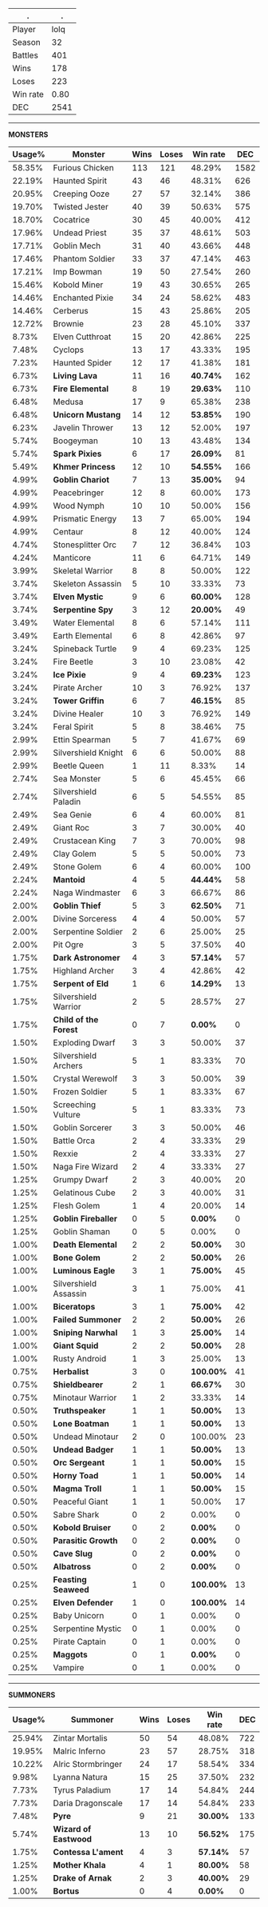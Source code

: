 .|.
|-|-
Player|lolq
Season|32
Battles|401
Wins|178
Loses|223
Win rate|0.80
DEC|2541

---
**MONSTERS**

Usage%|Monster|Wins|Loses|Win rate|DEC|
-|-|-|-|-|-|
58.35%|Furious Chicken|113|121|48.29%|1582|
22.19%|Haunted Spirit|43|46|48.31%|626|
20.95%|Creeping Ooze|27|57|32.14%|386|
19.70%|Twisted Jester|40|39|50.63%|575|
18.70%|Cocatrice|30|45|40.00%|412|
17.96%|Undead Priest|35|37|48.61%|503|
17.71%|Goblin Mech|31|40|43.66%|448|
17.46%|Phantom Soldier|33|37|47.14%|463|
17.21%|Imp Bowman|19|50|27.54%|260|
15.46%|Kobold Miner|19|43|30.65%|265|
14.46%|Enchanted Pixie|34|24|58.62%|483|
14.46%|Cerberus|15|43|25.86%|205|
12.72%|Brownie|23|28|45.10%|337|
8.73%|Elven Cutthroat|15|20|42.86%|225|
7.48%|Cyclops|13|17|43.33%|195|
7.23%|Haunted Spider|12|17|41.38%|181|
6.73%|**Living Lava**|11|16|**40.74%**|162|
6.73%|**Fire Elemental**|8|19|**29.63%**|110|
6.48%|Medusa|17|9|65.38%|238|
6.48%|**Unicorn Mustang**|14|12|**53.85%**|190|
6.23%|Javelin Thrower|13|12|52.00%|197|
5.74%|Boogeyman|10|13|43.48%|134|
5.74%|**Spark Pixies**|6|17|**26.09%**|81|
5.49%|**Khmer Princess**|12|10|**54.55%**|166|
4.99%|**Goblin Chariot**|7|13|**35.00%**|94|
4.99%|Peacebringer|12|8|60.00%|173|
4.99%|Wood Nymph|10|10|50.00%|156|
4.99%|Prismatic Energy|13|7|65.00%|194|
4.99%|Centaur|8|12|40.00%|124|
4.74%|Stonesplitter Orc|7|12|36.84%|103|
4.24%|Manticore|11|6|64.71%|149|
3.99%|Skeletal Warrior|8|8|50.00%|122|
3.74%|Skeleton Assassin|5|10|33.33%|73|
3.74%|**Elven Mystic**|9|6|**60.00%**|128|
3.74%|**Serpentine Spy**|3|12|**20.00%**|49|
3.49%|Water Elemental|8|6|57.14%|111|
3.49%|Earth Elemental|6|8|42.86%|97|
3.24%|Spineback Turtle|9|4|69.23%|125|
3.24%|Fire Beetle|3|10|23.08%|42|
3.24%|**Ice Pixie**|9|4|**69.23%**|123|
3.24%|Pirate Archer|10|3|76.92%|137|
3.24%|**Tower Griffin**|6|7|**46.15%**|85|
3.24%|Divine Healer|10|3|76.92%|149|
3.24%|Feral Spirit|5|8|38.46%|75|
2.99%|Ettin Spearman|5|7|41.67%|69|
2.99%|Silvershield Knight|6|6|50.00%|88|
2.99%|Beetle Queen|1|11|8.33%|14|
2.74%|Sea Monster|5|6|45.45%|66|
2.74%|Silvershield Paladin|6|5|54.55%|85|
2.49%|Sea Genie|6|4|60.00%|81|
2.49%|Giant Roc|3|7|30.00%|40|
2.49%|Crustacean King|7|3|70.00%|98|
2.49%|Clay Golem|5|5|50.00%|73|
2.49%|Stone Golem|6|4|60.00%|100|
2.24%|**Mantoid**|4|5|**44.44%**|58|
2.24%|Naga Windmaster|6|3|66.67%|86|
2.00%|**Goblin Thief**|5|3|**62.50%**|71|
2.00%|Divine Sorceress|4|4|50.00%|57|
2.00%|Serpentine Soldier|2|6|25.00%|25|
2.00%|Pit Ogre|3|5|37.50%|40|
1.75%|**Dark Astronomer**|4|3|**57.14%**|57|
1.75%|Highland Archer|3|4|42.86%|42|
1.75%|**Serpent of Eld**|1|6|**14.29%**|13|
1.75%|Silvershield Warrior|2|5|28.57%|27|
1.75%|**Child of the Forest**|0|7|**0.00%**|0|
1.50%|Exploding Dwarf|3|3|50.00%|37|
1.50%|Silvershield Archers|5|1|83.33%|70|
1.50%|Crystal Werewolf|3|3|50.00%|39|
1.50%|Frozen Soldier|5|1|83.33%|67|
1.50%|Screeching Vulture|5|1|83.33%|73|
1.50%|Goblin Sorcerer|3|3|50.00%|46|
1.50%|Battle Orca|2|4|33.33%|29|
1.50%|Rexxie|2|4|33.33%|27|
1.50%|Naga Fire Wizard|2|4|33.33%|27|
1.25%|Grumpy Dwarf|2|3|40.00%|20|
1.25%|Gelatinous Cube|2|3|40.00%|31|
1.25%|Flesh Golem|1|4|20.00%|14|
1.25%|**Goblin Fireballer**|0|5|**0.00%**|0|
1.25%|Goblin Shaman|0|5|0.00%|0|
1.00%|**Death Elemental**|2|2|**50.00%**|30|
1.00%|**Bone Golem**|2|2|**50.00%**|26|
1.00%|**Luminous Eagle**|3|1|**75.00%**|45|
1.00%|Silvershield Assassin|3|1|75.00%|41|
1.00%|**Biceratops**|3|1|**75.00%**|42|
1.00%|**Failed Summoner**|2|2|**50.00%**|26|
1.00%|**Sniping Narwhal**|1|3|**25.00%**|14|
1.00%|**Giant Squid**|2|2|**50.00%**|28|
1.00%|Rusty Android|1|3|25.00%|13|
0.75%|**Herbalist**|3|0|**100.00%**|41|
0.75%|**Shieldbearer**|2|1|**66.67%**|30|
0.75%|Minotaur Warrior|1|2|33.33%|14|
0.50%|**Truthspeaker**|1|1|**50.00%**|13|
0.50%|**Lone Boatman**|1|1|**50.00%**|13|
0.50%|Undead Minotaur|2|0|100.00%|23|
0.50%|**Undead Badger**|1|1|**50.00%**|13|
0.50%|**Orc Sergeant**|1|1|**50.00%**|15|
0.50%|**Horny Toad**|1|1|**50.00%**|14|
0.50%|**Magma Troll**|1|1|**50.00%**|15|
0.50%|Peaceful Giant|1|1|50.00%|17|
0.50%|Sabre Shark|0|2|0.00%|0|
0.50%|**Kobold Bruiser**|0|2|**0.00%**|0|
0.50%|**Parasitic Growth**|0|2|**0.00%**|0|
0.50%|**Cave Slug**|0|2|**0.00%**|0|
0.50%|**Albatross**|0|2|**0.00%**|0|
0.25%|**Feasting Seaweed**|1|0|**100.00%**|13|
0.25%|**Elven Defender**|1|0|**100.00%**|14|
0.25%|Baby Unicorn|0|1|0.00%|0|
0.25%|Serpentine Mystic|0|1|0.00%|0|
0.25%|Pirate Captain|0|1|0.00%|0|
0.25%|**Maggots**|0|1|**0.00%**|0|
0.25%|Vampire|0|1|0.00%|0|

---
**SUMMONERS**

Usage%|Summoner|Wins|Loses|Win rate|DEC|
-|-|-|-|-|-|
25.94%|Zintar Mortalis|50|54|48.08%|722|
19.95%|Malric Inferno|23|57|28.75%|318|
10.22%|Alric Stormbringer|24|17|58.54%|334|
9.98%|Lyanna Natura|15|25|37.50%|232|
7.73%|Tyrus Paladium|17|14|54.84%|244|
7.73%|Daria Dragonscale|17|14|54.84%|233|
7.48%|**Pyre**|9|21|**30.00%**|133|
5.74%|**Wizard of Eastwood**|13|10|**56.52%**|175|
1.75%|**Contessa L'ament**|4|3|**57.14%**|57|
1.25%|**Mother Khala**|4|1|**80.00%**|58|
1.25%|**Drake of Arnak**|2|3|**40.00%**|29|
1.00%|**Bortus**|0|4|**0.00%**|0|
